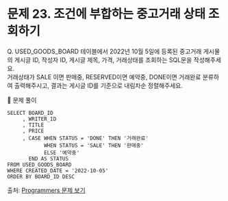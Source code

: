 # 문제 23. 조건에 부합하는 중고거래 상태 조회하기

Q. USED_GOODS_BOARD 테이블에서 2022년 10월 5일에 등록된 중고거래 게시물의 게시글 ID, 작성자 ID, 게시글 제목, 가격, 거래상태를 조회하는 SQL문을 작성해주세요. <br>
거래상태가 SALE 이면 판매중, RESERVED이면 예약중, DONE이면 거래완료 분류하여 출력해주시고, 결과는 게시글 ID를 기준으로 내림차순 정렬해주세요.

🔑 문제 풀이
```mysql
SELECT BOARD_ID
     , WRITER_ID
     , TITLE
     , PRICE
     , CASE WHEN STATUS = 'DONE' THEN '거래완료'
            WHEN STATUS = 'SALE' THEN '판매중'
            ELSE '예약중'
       END AS STATUS
FROM USED_GOODS_BOARD
WHERE CREATED_DATE = '2022-10-05'
ORDER BY BOARD_ID DESC
```
  
출처: [Programmers 문제 보기](https://school.programmers.co.kr/learn/courses/30/lessons/164672)
